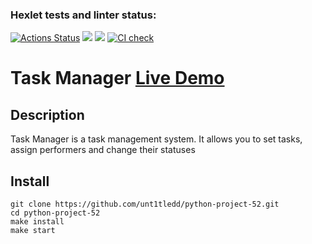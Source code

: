 ### Hexlet tests and linter status:
[![Actions Status](https://github.com/unt1tledd/python-project-52/workflows/hexlet-check/badge.svg)](https://github.com/unt1tledd/python-project-52/actions) <a href="https://codeclimate.com/github/unt1tledd/python-project-52/maintainability"><img src="https://api.codeclimate.com/v1/badges/0efd865ea292a2d9f57e/maintainability" /></a> <a href="https://codeclimate.com/github/unt1tledd/python-project-52/test_coverage"><img src="https://api.codeclimate.com/v1/badges/0efd865ea292a2d9f57e/test_coverage" /></a> [![CI check](https://github.com/unt1tledd/python-project-52/actions/workflows/main.yml/badge.svg)](https://github.com/unt1tledd/python-project-52/actions/workflows/main.yml)

# Task Manager <a href='https://task-manager-g6dq.onrender.com'>Live Demo</a>

## Description
Task Manager is a task management system. It allows you to set tasks, assign performers and change their statuses

## Install
```
git clone https://github.com/unt1tledd/python-project-52.git
cd python-project-52
make install
make start
```
